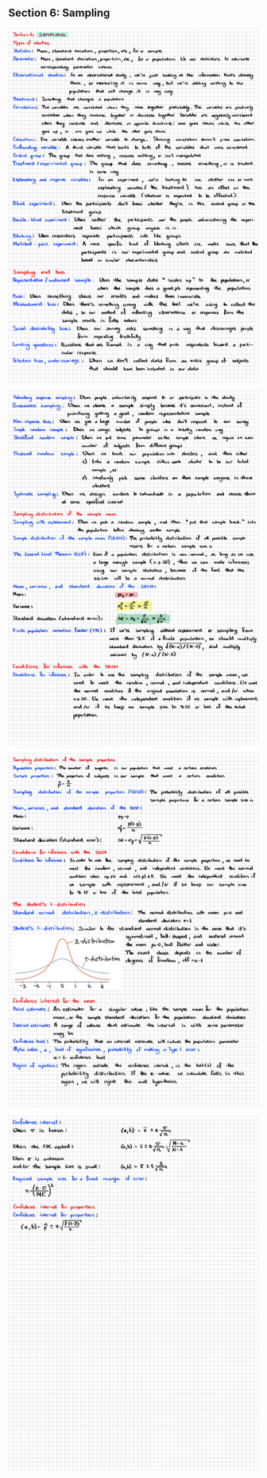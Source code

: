 ## Section 6: Sampling

![stats_15.jpg](../imgs/stats_15.jpg)

![stats_16.jpg](../imgs/stats_16.jpg)

![stats_17.jpg](../imgs/stats_17.jpg)

![stats_18.jpg](../imgs/stats_18.jpg)


